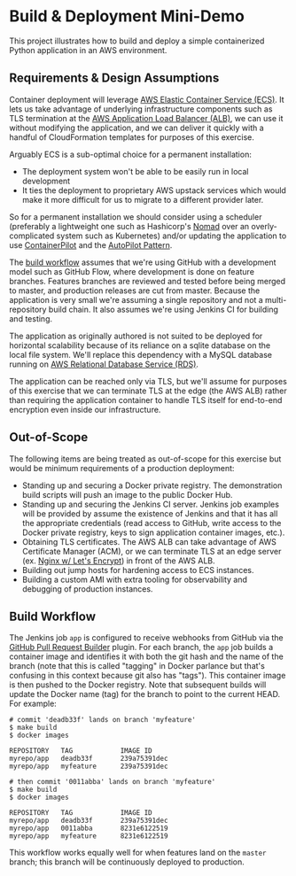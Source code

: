 # Build & Deployment Mini-Demo

This project illustrates how to build and deploy a simple containerized Python application in an AWS environment.

## Requirements & Design Assumptions

Container deployment will leverage [AWS Elastic Container Service (ECS)](http://docs.aws.amazon.com/AmazonECS/latest/developerguide). It lets us take advantage of underlying infrastructure components such as TLS termination at the [AWS Application Load Balancer (ALB)](http://docs.aws.amazon.com/elasticloadbalancing/latest/application/create-https-listener.html), we can use it without modifying the application, and we can deliver it quickly with a handful of CloudFormation templates for purposes of this exercise.

Arguably ECS is a sub-optimal choice for a permanent installation:
- The deployment system won't be able to be easily run in local development
- It ties the deployment to proprietary AWS upstack services which would make it more difficult for us to migrate to a different provider later.

So for a permanent installation we should consider using a scheduler (preferably a lightweight one such as Hashicorp's [Nomad](https://www.nomadproject.io/) over an overly-complicated system such as Kubernetes) and/or updating the application to use [ContainerPilot](https://github.com/joyent/containerpilot) and the [AutoPilot Pattern](https://github.com/autopilotpattern).

The [build workflow](#build-workflow) assumes that we're using GitHub with a development model such as GitHub Flow, where development is done on feature branches. Features branches are reviewed and tested before being merged to master, and production releases are cut from master. Because the application is very small we're assuming a single repository and not a multi-repository build chain. It also assumes we're using Jenkins CI for building and testing.

The application as originally authored is not suited to be deployed for horizontal scalability because of its reliance on a sqlite database on the local file system. We'll replace this dependency with a MySQL database running on [AWS Relational Database Service (RDS)](https://aws.amazon.com/rds/).

The application can be reached only via TLS, but we'll assume for purposes of this exercise that we can terminate TLS at the edge (the AWS ALB) rather than requiring the application container to handle TLS itself for end-to-end encryption even inside our infrastructure.

## Out-of-Scope

The following items are being treated as out-of-scope for this exercise but would be minimum requirements of a production deployment:

- Standing up and securing a Docker private registry. The demonstration build scripts will push an image to the public Docker Hub.
- Standing up and securing the Jenkins CI server. Jenkins job examples will be provided by assume the existence of Jenkins and that it has all the appropriate credentials (read access to GitHub, write access to the Docker private registry, keys to sign application container images, etc.).
- Obtaining TLS certificates. The AWS ALB can take advantage of AWS Certificate Manager (ACM), or we can terminate TLS at an edge server (ex. [Nginx w/ Let's Encrypt](https://github.com/autopilotpattern/nginx)) in front of the AWS ALB.
- Building out jump hosts for hardening access to ECS instances.
- Building a custom AMI with extra tooling for observability and debugging of production instances.

## Build Workflow

The Jenkins job `app` is configured to receive webhooks from GitHub via the [GitHub Pull Request Builder](https://wiki.jenkins-ci.org/display/JENKINS/GitHub+pull+request+builder+plugin) plugin. For each branch, the `app` job builds a container image and identifies it with both the git hash and the name of the branch (note that this is called "tagging" in Docker parlance but that's confusing in this context because git also has "tags"). This container image is then pushed to the Docker registry. Note that subsequent builds will update the Docker name (tag) for the branch to point to the current HEAD. For example:

```
# commit 'deadb33f' lands on branch 'myfeature'
$ make build
$ docker images

REPOSITORY   TAG            IMAGE ID
myrepo/app   deadb33f       239a75391dec
myrepo/app   myfeature      239a75391dec

# then commit '0011abba' lands on branch 'myfeature'
$ make build
$ docker images

REPOSITORY   TAG            IMAGE ID
myrepo/app   deadb33f       239a75391dec
myrepo/app   0011abba       8231e6122519
myrepo/app   myfeature      8231e6122519
```

This workflow works equally well for when features land on the `master` branch; this branch will be continuously deployed to production.
